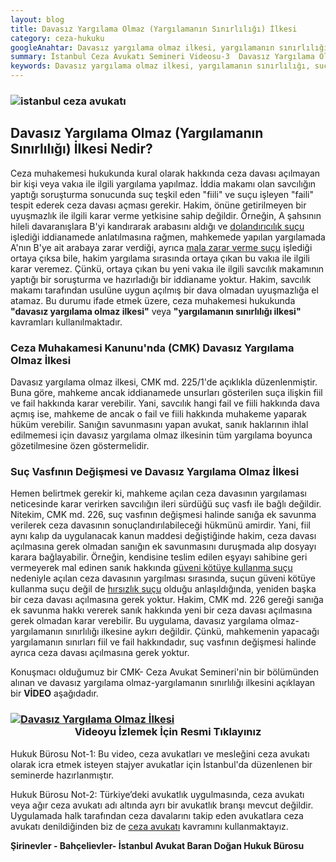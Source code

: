 ```yaml
---
layout: blog
title: Davasız Yargılama Olmaz (Yargılamanın Sınırlılığı) İlkesi
category: ceza-hukuku
googleAnahtar: Davasız yargılama olmaz ilkesi, yargılamanın sınırlılığı, suç vasfının değişmesi, hukuk bürosu, avukat, ağır ceza avukatı, istanbul avukat, istanbul ceza avukatı, ceza davası
summary: İstanbul Ceza Avukatı Semineri Videosu-3  Davasız Yargılama Olmaz-Yargılamanın Sınırlılığı İlkesi, Ceza avukatlarına ve ceza avukatı olmak isteyen stajyer avukatlara yönelik İstanbul'da verdiğimiz mesleki seminerin videosudur.
keywords: Davasız yargılama olmaz ilkesi, yargılamanın sınırlılığı, suç vasfının değişmesi, hukuk bürosu, avukat, ağır ceza avukatı, istanbul avukat, istanbul ceza avukatı, ceza davası
---
```


### ![istanbul ceza avukatı](https://camo.githubusercontent.com/f24abcba8f58bb01aef0b92787e06b188fde43a5/687474703a2f2f692e68697a6c69726573696d2e636f6d2f704244455a6e2e6a7067 "Ceza Avukatı")

## Davasız Yargılama Olmaz (Yargılamanın Sınırlılığı) İlkesi Nedir?

Ceza muhakemesi hukukunda kural olarak hakkında ceza davası açılmayan bir kişi veya vakıa ile ilgili yargılama yapılmaz. İddia makamı olan savcılığın yaptığı soruşturma sonucunda suç teşkil eden "fiili" ve suçu işleyen "faili" tespit ederek ceza davası açması gerekir. Hakim, önüne getirilmeyen bir uyuşmazlık ile ilgili karar verme yetkisine sahip değildir. Örneğin, A şahsının hileli davaranışlara B'yi kandırarak arabasını aldığı ve [dolandırıcılık suçu](https://barandogan.av.tr/blog/ceza-hukuku/nitelikli-dolandiricilik-sucu-cezasi.html) işlediği iddianamede anlatılmasına rağmen, mahkemede yapılan yargılamada A'nın B'ye ait arabaya zarar verdiği, ayrıca [mala zarar verme suçu](https://barandogan.av.tr/blog/ceza-hukuku/mala-zarar-verme-sucunun-cezasi.html) işlediği ortaya çıksa bile, hakim yargılama sırasında ortaya çıkan bu vakıa ile ilgili karar veremez. Çünkü, ortaya çıkan bu yeni vakıa ile ilgili savcılık makamının yaptığı bir soruşturma ve hazırladığı bir iddianame yoktur. Hakim, savcılık makamı tarafından usulüne uygun açılmış bir dava olmadan uyuşmazlığa el atamaz. Bu durumu ifade etmek üzere, ceza muhakemesi hukukunda **"davasız yargılama olmaz ilkesi"** veya **"yargılamanın sınırlılığı ilkesi"** kavramları kullanılmaktadır.

### Ceza Muhakamesi Kanunu'nda (CMK) Davasız Yargılama Olmaz İlkesi

Davasız yargılama olmaz ilkesi, CMK md. 225/1'de açıklıkla düzenlenmiştir. Buna göre, mahkeme ancak iddianamede unsurları gösterilen suça ilişkin fiil ve fail hakkında karar verebilir. Yani, savcılık hangi fail ve fiili hakkında dava açmış ise, mahkeme de ancak o fail ve fiili hakkında muhakeme yaparak hüküm verebilir. Sanığın savunmasını yapan avukat, sanık haklarının ihlal edilmemesi için davasız yargılama olmaz ilkesinin tüm yargılama boyunca gözetilmesine özen göstermelidir.

### Suç Vasfının Değişmesi ve Davasız Yargılama Olmaz İlkesi

Hemen belirtmek gerekir ki, mahkeme açılan ceza davasının yargılaması neticesinde karar verirken savcılığın ileri sürdüğü suç vasfı ile bağlı değildir. Nitekim, CMK md. 226, suç vasfının değişmesi halinde sanığa ek savunma verilerek ceza davasının sonuçlandırılabileceği hükmünü amirdir. Yani, fiil aynı kalıp da uygulanacak kanun maddesi değiştiğinde hakim, ceza davası açılmasına gerek olmadan sanığın ek savunmasını duruşmada alıp dosyayı karara bağlayabilir. Örneğin, kendisine teslim edilen eşyayı sahibine geri vermeyerek mal edinen sanık hakkında [güveni kötüye kullanma suçu](https://barandogan.av.tr/blog/ceza-hukuku/hizmet-nedeniyle-guveni-kotuye-kullanma-sucu-cezasi.html) nedeniyle açılan ceza davasının yargılması sırasında, suçun güveni kötüye kullanma suçu değil de [hırsızlık suçu](https://barandogan.av.tr/blog/ceza-hukuku/hirsizlik-sucunun-cezasi.html) olduğu anlaşıldığında, yeniden başka bir ceza davası açılmasına gerek yoktur. Hakim, CMK md. 226 gereği sanığa ek savunma hakkı vererek sanık hakkında yeni bir ceza davası açılmasına gerek olmadan karar verebilir. Bu uygulama, davasız yargılama olmaz-yargılamanın sınırlılığı ilkesine aykırı değildir. Çünkü, mahkemenin yapacağı yargılamanın sınırları fiil ve fail hakkındadır, suç vasfının değişmesi halinde ayrıca ceza davası açılmasına gerek yoktur.

Konuşmacı olduğumuz bir CMK- Ceza Avukat Semineri'nin bir bölümünden alınan ve davasız yargılama olmaz-yargılamanın sınırlılığı ilkesini açıklayan bir **VİDEO** aşağıdadır.

###  [![Davasız Yargılama Olmaz İlkesi](https://i.ytimg.com/vi/wykDbNDYYR4/hqdefault.jpg)](https://youtu.be/wykDbNDYYR4 "Ceza Avukatı Semineri")<center>Videoyu İzlemek İçin Resmi Tıklayınız</center>





Hukuk Bürosu Not-1: Bu video, ceza avukatları ve mesleğini ceza avukatı olarak icra etmek isteyen stajyer avukatlar için İstanbul'da düzenlenen bir seminerde hazırlanmıştır.

Hukuk Bürosu Not-2: Türkiye’deki avukatlık uygulmasında, ceza avukatı veya ağır ceza avukatı adı altında ayrı bir avukatlık branşı mevcut değildir. Uygulamada halk tarafından ceza davalarını takip eden avukatlara ceza avukatı denildiğinden biz de [ceza avukatı](https://barandogan.av.tr/blog/ceza-hukuku/ceza-avukatinin-islevi.html) kavramını kullanmaktayız.

**Şirinevler - Bahçelievler- İstanbul Avukat Baran Doğan Hukuk Bürosu**
